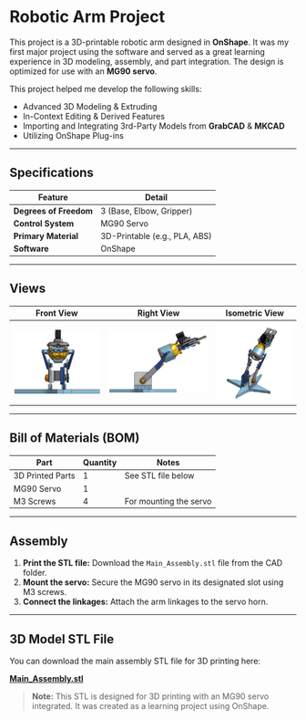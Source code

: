 # Robotic Arm Project

This project is a 3D-printable robotic arm designed in **OnShape**. It was my first major project using the software and served as a great learning experience in 3D modeling, assembly, and part integration. The design is optimized for use with an **MG90 servo**.

This project helped me develop the following skills:
- Advanced 3D Modeling & Extruding
- In-Context Editing & Derived Features
- Importing and Integrating 3rd-Party Models from **GrabCAD** & **MKCAD**
- Utilizing OnShape Plug-ins

---

## Specifications

| Feature | Detail |
|---|---|
| **Degrees of Freedom** | 3 (Base, Elbow, Gripper) |
| **Control System** | MG90 Servo |
| **Primary Material** | 3D-Printable (e.g., PLA, ABS) |
| **Software** | OnShape |

---

## Views

| Front View | Right View | Isometric View |
|---|---|---|
| ![Front View](https://github.com/addiosy/Portfolio/blob/main/Robotic-Arm/Images/front.png?raw=true) | ![Right Side View](https://github.com/addiosy/Portfolio/blob/main/Robotic-Arm/Images/right.png?raw=true) | ![Isometric View](https://github.com/addiosy/Portfolio/blob/main/Robotic-Arm/Images/iso.png?raw=true) |

---

## Bill of Materials (BOM)

| Part | Quantity | Notes |
|---|---|---|
| 3D Printed Parts | 1 | See STL file below |
| MG90 Servo | 1 | |
| M3 Screws | 4 | For mounting the servo |

---

## Assembly

1.  **Print the STL file:** Download the `Main_Assembly.stl` file from the CAD folder.
2.  **Mount the servo:** Secure the MG90 servo in its designated slot using M3 screws.
3.  **Connect the linkages:** Attach the arm linkages to the servo horn.

---

## 3D Model STL File

You can download the main assembly STL file for 3D printing here:

[**Main_Assembly.stl**](https://github.com/addiosy/Portfolio/blob/main/Robotic-Arm/CAD/Main_Assembly.stl?raw=true)

> **Note:** This STL is designed for 3D printing with an MG90 servo integrated. It was created as a learning project using OnShape.
